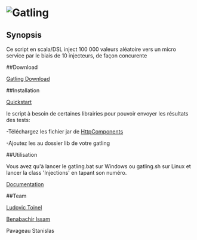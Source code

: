 # ![Gatling](http://gatling.io/images/gatling-logo.png)

## Synopsis

Ce script en scala/DSL inject 100 000 valeurs aléatoire vers un micro service par le biais de 10 injecteurs, de façon concurente  

##Download

[Gatling Download](http://gatling.io/#/download)

##Installation

[Quickstart](http://gatling.io/docs/2.0.0-RC2/quickstart.html)

le script à besoin de certaines librairies pour pouvoir envoyer les résultats des tests:

-Téléchargez les fichier jar de [HttpComponents](https://hc.apache.org/downloads.cgi)

-Ajoutez les au dossier lib de votre gatling

##Utilisation

Vous avez qu'à lancer le gatling.bat sur Windows ou gatling.sh sur Linux et lancer la class 'Injections' en tapant son numéro.

[Documentation](http://gatling.io/docs/2.0.0-RC2/index.html)

##Team

[Ludovic Toinel](https://github.com/ltoinel)

[Benabachir Issam](https://github.com/IsBena)

Pavageau Stanislas



